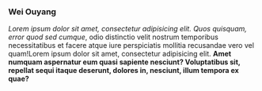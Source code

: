 ### Wei Ouyang

*Lorem ipsum dolor sit amet, consectetur adipisicing elit. Quos quisquam, error quod sed cumque*, odio distinctio velit nostrum temporibus necessitatibus et facere atque iure perspiciatis mollitia recusandae vero vel quam!Lorem ipsum dolor sit amet, consectetur adipisicing elit. **Amet numquam aspernatur eum quasi sapiente nesciunt? Voluptatibus sit, repellat sequi itaque deserunt, dolores in, nesciunt, illum tempora ex quae?**
